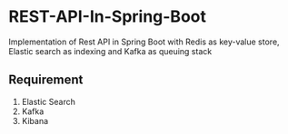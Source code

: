 # REST-API-In-Spring-Boot
Implementation of Rest API in Spring Boot with Redis as key-value store, Elastic search as indexing and Kafka as queuing stack

## Requirement
1. Elastic Search
1. Kafka
1. Kibana 


